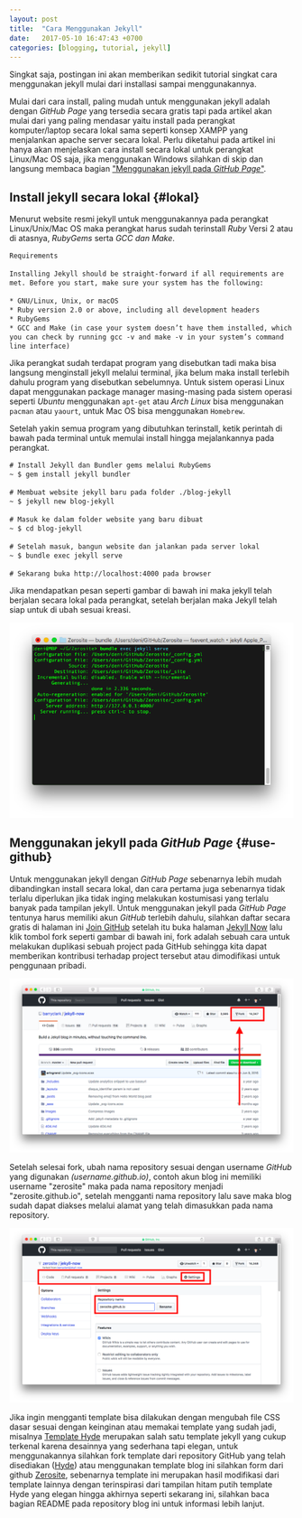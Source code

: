 ```yaml
---
layout: post
title:  "Cara Menggunakan Jekyll"
date:   2017-05-10 16:47:43 +0700
categories: [blogging, tutorial, jekyll]
---
```


Singkat saja, postingan ini akan memberikan sedikit tutorial singkat cara menggunakan jekyll mulai dari installasi sampai menggunakannya.

Mulai dari cara install, paling mudah untuk menggunakan jekyll adalah dengan _GitHub Page_ yang tersedia secara gratis tapi pada artikel akan mulai dari yang paling mendasar yaitu install pada perangkat komputer/laptop secara lokal sama seperti konsep XAMPP yang menjalankan apache server secara lokal. Perlu diketahui pada artikel ini hanya akan menjelaskan cara install secara lokal untuk perangkat Linux/Mac OS saja, jika menggunakan Windows silahkan di skip dan langsung membaca bagian ["Menggunakan jekyll pada _GitHub Page_"](#use-github).

## Install jekyll secara lokal {#lokal}
Menurut website resmi jekyll untuk menggunakannya pada perangkat Linux/Unix/Mac OS maka perangkat harus sudah terinstall _Ruby_ Versi 2 atau di atasnya, _RubyGems_ serta _GCC dan Make_.

```
Requirements

Installing Jekyll should be straight-forward if all requirements are met. Before you start, make sure your system has the following:

* GNU/Linux, Unix, or macOS
* Ruby version 2.0 or above, including all development headers
* RubyGems
* GCC and Make (in case your system doesn’t have them installed, which you can check by running gcc -v and make -v in your system’s command line interface)
```

Jika perangkat sudah terdapat program yang disebutkan tadi maka bisa langsung menginstall jekyll melalui terminal, jika belum maka install terlebih dahulu program yang disebutkan sebelumnya. Untuk sistem operasi Linux dapat menggunakan package manager masing-masing pada sistem operasi seperti _Ubuntu_ menggunakan `apt-get` atau _Arch Linux_ bisa menggunakan `pacman` atau `yaourt`, untuk Mac OS bisa menggunakan `Homebrew`.

Setelah yakin semua program yang dibutuhkan terinstall, ketik perintah di bawah pada terminal untuk memulai install hingga mejalankannya pada perangkat.

```
# Install Jekyll dan Bundler gems melalui RubyGems
~ $ gem install jekyll bundler

# Membuat website jekyll baru pada folder ./blog-jekyll
~ $ jekyll new blog-jekyll

# Masuk ke dalam folder website yang baru dibuat
~ $ cd blog-jekyll

# Setelah masuk, bangun website dan jalankan pada server lokal
~ $ bundle exec jekyll serve

# Sekarang buka http://localhost:4000 pada browser
```

Jika mendapatkan pesan seperti gambar di bawah ini maka jekyll telah berjalan secara lokal pada perangkat, setelah berjalan maka Jekyll telah siap untuk di ubah sesuai kreasi.

![Terminal Jekyll](/static/img/posts/2017-05/terminal-jekyll.png "Terminal Jekyll")

## Menggunakan jekyll pada _GitHub Page_ {#use-github}
Untuk menggunakan jekyll dengan _GitHub Page_ sebenarnya lebih mudah dibandingkan install secara lokal, dan cara pertama juga sebenarnya tidak terlalu diperlukan jika tidak inging melakukan kostumisasi yang terlalu banyak pada tampilan jekyll. Untuk menggunakan jekyll pada _GitHub Page_ tentunya harus memiliki akun _GitHub_ terlebih dahulu, silahkan daftar secara gratis di halaman ini [Join GitHub](https://github.com/join) setelah itu buka halaman [Jekyll Now](https://github.com/barryclark/jekyll-now) lalu klik tombol fork seperti gambar di bawah ini, fork adalah sebuah cara untuk melakukan duplikasi sebuah project pada GitHub sehingga kita dapat memberikan kontribusi terhadap project tersebut atau dimodifikasi untuk penggunaan pribadi.

[ ![Jekyll Now](/static/img/posts/2017-05/jekyll-now.png "Jekyll Now") ](/static/img/posts/2017-05/jekyll-now.png)

Setelah selesai fork, ubah nama repository sesuai dengan username _GitHub_ yang digunakan _(username.github.io)_, contoh akun blog ini memiliki username "zerosite" maka pada nama repository menjadi "zerosite.github.io", setelah mengganti nama repository lalu save maka blog sudah dapat diakses melalui alamat yang telah dimasukkan pada nama repository.

[ ![Rename Repository](/static/img/posts/2017-05/jekyll-rename.png "Rename Repository")](/static/img/posts/2017-05/jekyll-rename.png)

Jika ingin mengganti template bisa dilakukan dengan mengubah file CSS dasar sesuai dengan keinginan atau memakai template yang sudah jadi, misalnya [Template Hyde](http://hyde.getpoole.com/) merupakan salah satu template jekyll yang cukup terkenal karena desainnya yang sederhana tapi elegan, untuk menggunakannya silahkan fork template dari repository GitHub yang telah disediakan ([Hyde](https://github.com/poole/hyde)) atau menggunakan template blog ini silahkan form dari github [Zerosite](https://github.com/zerosite/zerosite.github.io/), sebenarnya template ini merupakan hasil modifikasi dari template lainnya dengan terinspirasi dari tampilan hitam putih template Hyde yang elegan hingga akhirnya seperti sekarang ini, silahkan baca bagian README pada repository blog ini untuk informasi lebih lanjut.